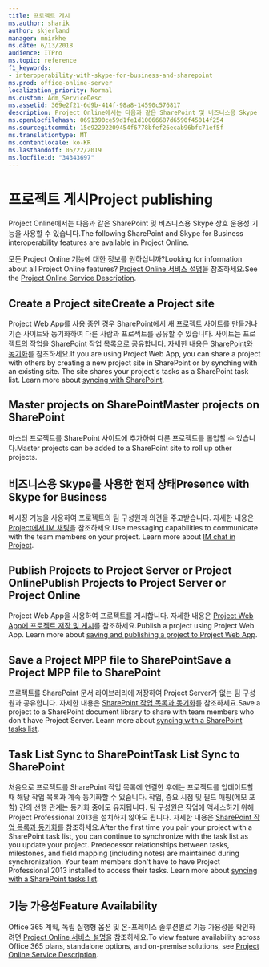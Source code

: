 ```yaml
---
title: 프로젝트 게시
ms.author: sharik
author: skjerland
manager: mnirkhe
ms.date: 6/13/2018
audience: ITPro
ms.topic: reference
f1_keywords:
- interoperability-with-skype-for-business-and-sharepoint
ms.prod: office-online-server
localization_priority: Normal
ms.custom: Adm_ServiceDesc
ms.assetid: 369e2f21-6d9b-414f-98a8-14590c576817
description: Project Online에서는 다음과 같은 SharePoint 및 비즈니스용 Skype 상호 운용성 기능을 사용할 수 있습니다.
ms.openlocfilehash: 0691390ce59d1fe1d10066687d6590f45014f254
ms.sourcegitcommit: 15e92292209454f6778bfef26ecab96bfc71ef5f
ms.translationtype: MT
ms.contentlocale: ko-KR
ms.lasthandoff: 05/22/2019
ms.locfileid: "34343697"
---
```

# <a name="project-publishing"></a><span data-ttu-id="2ce3c-103">프로젝트 게시</span><span class="sxs-lookup"><span data-stu-id="2ce3c-103">Project publishing</span></span>

<span data-ttu-id="2ce3c-104">Project Online에서는 다음과 같은 SharePoint 및 비즈니스용 Skype 상호 운용성 기능을 사용할 수 있습니다.</span><span class="sxs-lookup"><span data-stu-id="2ce3c-104">The following SharePoint and Skype for Business interoperability features are available in Project Online.</span></span>
  
<span data-ttu-id="2ce3c-105">모든 Project Online 기능에 대한 정보를 원하십니까?</span><span class="sxs-lookup"><span data-stu-id="2ce3c-105">Looking for information about all Project Online features?</span></span> <span data-ttu-id="2ce3c-106">[Project Online 서비스 설명](project-online-service-description.md)을 참조하세요.</span><span class="sxs-lookup"><span data-stu-id="2ce3c-106">See the [Project Online Service Description](project-online-service-description.md).</span></span>
  
## <a name="create-a-project-site"></a><span data-ttu-id="2ce3c-107">Create a Project site</span><span class="sxs-lookup"><span data-stu-id="2ce3c-107">Create a Project site</span></span>
<span data-ttu-id="2ce3c-108"><a name="bkmk_CreateProjectsite"> </a></span><span class="sxs-lookup"><span data-stu-id="2ce3c-108"></span></span>

<span data-ttu-id="2ce3c-p102">Project Web App를 사용 중인 경우 SharePoint에서 새 프로젝트 사이트를 만들거나 기존 사이트와 동기화하여 다른 사람과 프로젝트를 공유할 수 있습니다. 사이트는 프로젝트의 작업을 SharePoint 작업 목록으로 공유합니다. 자세한 내용은 [SharePoint와 동기화](https://go.microsoft.com/fwlink/p/?LinkId=271352)를 참조하세요.</span><span class="sxs-lookup"><span data-stu-id="2ce3c-p102">If you are using Project Web App, you can share a project with others by creating a new project site in SharePoint or by synching with an existing site. The site shares your project's tasks as a SharePoint task list. Learn more about [syncing with SharePoint](https://go.microsoft.com/fwlink/p/?LinkId=271352).</span></span>
  
## <a name="master-projects-on-sharepoint"></a><span data-ttu-id="2ce3c-112">Master projects on SharePoint</span><span class="sxs-lookup"><span data-stu-id="2ce3c-112">Master projects on SharePoint</span></span>
<span data-ttu-id="2ce3c-113"><a name="bkmk_MasterprojectsonSharePoint"> </a></span><span class="sxs-lookup"><span data-stu-id="2ce3c-113"></span></span>

<span data-ttu-id="2ce3c-114">마스터 프로젝트를 SharePoint 사이트에 추가하여 다른 프로젝트를 롤업할 수 있습니다.</span><span class="sxs-lookup"><span data-stu-id="2ce3c-114">Master projects can be added to a SharePoint site to roll up other projects.</span></span> 
  
## <a name="presence-with-skype-for-business"></a><span data-ttu-id="2ce3c-115">비즈니스용 Skype를 사용한 현재 상태</span><span class="sxs-lookup"><span data-stu-id="2ce3c-115">Presence with Skype for Business</span></span>
<span data-ttu-id="2ce3c-116"><a name="bkmk_PresencewithLync"> </a></span><span class="sxs-lookup"><span data-stu-id="2ce3c-116"></span></span>

<span data-ttu-id="2ce3c-p103">메시징 기능을 사용하여 프로젝트의 팀 구성원과 의견을 주고받습니다. 자세한 내용은 [Project에서 IM 채팅](https://go.microsoft.com/fwlink/p/?LinkId=271351)을 참조하세요.</span><span class="sxs-lookup"><span data-stu-id="2ce3c-p103">Use messaging capabilities to communicate with the team members on your project. Learn more about [IM chat in Project](https://go.microsoft.com/fwlink/p/?LinkId=271351).</span></span>
  
## <a name="publish-projects-to-project-server-or-project-online"></a><span data-ttu-id="2ce3c-119">Publish Projects to Project Server or Project Online</span><span class="sxs-lookup"><span data-stu-id="2ce3c-119">Publish Projects to Project Server or Project Online</span></span>
<span data-ttu-id="2ce3c-120"><a name="bkmk_PublishProjectstoServerOnline"> </a></span><span class="sxs-lookup"><span data-stu-id="2ce3c-120"></span></span>

<span data-ttu-id="2ce3c-p104">Project Web App을 사용하여 프로젝트를 게시합니다. 자세한 내용은 [Project Web App에 프로젝트 저장 및 게시](https://go.microsoft.com/fwlink/p/?LinkId=271354)를 참조하세요.</span><span class="sxs-lookup"><span data-stu-id="2ce3c-p104">Publish a project using Project Web App. Learn more about [saving and publishing a project to Project Web App](https://go.microsoft.com/fwlink/p/?LinkId=271354).</span></span>
  
## <a name="save-a-project-mpp-file-to-sharepoint"></a><span data-ttu-id="2ce3c-123">Save a Project MPP file to SharePoint</span><span class="sxs-lookup"><span data-stu-id="2ce3c-123">Save a Project MPP file to SharePoint</span></span>
<span data-ttu-id="2ce3c-124"><a name="bkmk_SavefiletoSharePoint"> </a></span><span class="sxs-lookup"><span data-stu-id="2ce3c-124"></span></span>

<span data-ttu-id="2ce3c-p105">프로젝트를 SharePoint 문서 라이브러리에 저장하여 Project Server가 없는 팀 구성원과 공유합니다. 자세한 내용은 [SharePoint 작업 목록과 동기화](https://go.microsoft.com/fwlink/p/?LinkId=271353)를 참조하세요.</span><span class="sxs-lookup"><span data-stu-id="2ce3c-p105">Save a project to a SharePoint document library to share with team members who don't have Project Server. Learn more about [syncing with a SharePoint tasks list](https://go.microsoft.com/fwlink/p/?LinkId=271353).</span></span>
  
## <a name="task-list-sync-to-sharepoint"></a><span data-ttu-id="2ce3c-127">Task List Sync to SharePoint</span><span class="sxs-lookup"><span data-stu-id="2ce3c-127">Task List Sync to SharePoint</span></span>
<span data-ttu-id="2ce3c-128"><a name="bkmk_TaskListSynctoSharePoint"> </a></span><span class="sxs-lookup"><span data-stu-id="2ce3c-128"></span></span>

<span data-ttu-id="2ce3c-p106">처음으로 프로젝트를 SharePoint 작업 목록에 연결한 후에는 프로젝트를 업데이트할 때 해당 작업 목록과 계속 동기화할 수 있습니다. 작업, 중요 시점 및 필드 매핑(메모 포함) 간의 선행 관계는 동기화 중에도 유지됩니다. 팀 구성원은 작업에 액세스하기 위해 Project Professional 2013을 설치하지 않아도 됩니다. 자세한 내용은 [SharePoint 작업 목록과 동기화](https://go.microsoft.com/fwlink/p/?LinkId=271353)를 참조하세요.</span><span class="sxs-lookup"><span data-stu-id="2ce3c-p106">After the first time you pair your project with a SharePoint task list, you can continue to synchronize with the task list as you update your project. Predecessor relationships between tasks, milestones, and field mapping (including notes) are maintained during synchronization. Your team members don't have to have Project Professional 2013 installed to access their tasks. Learn more about [syncing with a SharePoint tasks list](https://go.microsoft.com/fwlink/p/?LinkId=271353).</span></span>
  
## <a name="feature-availability"></a><span data-ttu-id="2ce3c-133">기능 가용성</span><span class="sxs-lookup"><span data-stu-id="2ce3c-133">Feature Availability</span></span>
<span data-ttu-id="2ce3c-134"><a name="bkmk_TaskListSynctoSharePoint"> </a></span><span class="sxs-lookup"><span data-stu-id="2ce3c-134"></span></span>

<span data-ttu-id="2ce3c-135">Office 365 계획, 독립 실행형 옵션 및 온-프레미스 솔루션별로 기능 가용성을 확인하려면 [Project Online 서비스 설명](project-online-service-description.md)을 참조하세요.</span><span class="sxs-lookup"><span data-stu-id="2ce3c-135">To view feature availability across Office 365 plans, standalone options, and on-premise solutions, see [Project Online Service Description](project-online-service-description.md).</span></span>
  

